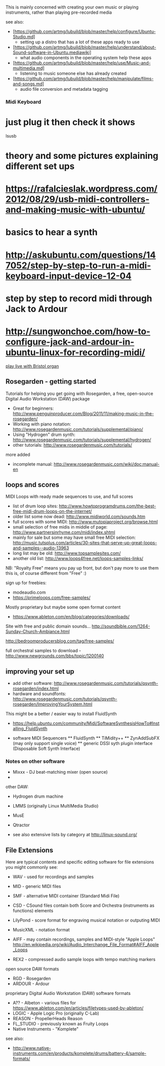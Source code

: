 
This is mainly concerned with creating your own music or playing instruments, 
rather than playing pre-recorded media

see also:
* [https://github.com/artmg/lubuild/blob/master/help/configure/Ubuntu-Studio.md]
    * setting up a distro that has a lot of these apps ready to use
* [https://github.com/artmg/lubuild/blob/master/help/understand/about-Sound-software-in-Ubuntu.mediawiki]
    * what audio components in the operating system help these apps
*  [https://github.com/artmg/lubuild/blob/master/help/use/Music-and-multimedia.md]
    * listening to music someone else has already created
* [https://github.com/artmg/lubuild/blob/master/help/manipulate/films-and-songs.md]
    * audio file conversion and metadata tagging 



### Midi Keyboard ###

# just plug it then check it shows
lsusb

# theory and some pictures explaining different set ups
# https://rafalcieslak.wordpress.com/2012/08/29/usb-midi-controllers-and-making-music-with-ubuntu/

# basics to hear a synth
# http://askubuntu.com/questions/147052/step-by-step-to-run-a-midi-keyboard-input-device-12-04

# step by step to record midi through Jack to Ardour
# http://sungwonchoe.com/how-to-configure-jack-and-ardour-in-ubuntu-linux-for-recording-midi/

[play live with Bristol organ](http://zenit.senecac.on.ca/wiki/index.php/Performing_Live_with_Jack,Qsynth,_and_Bristol_Organ)



## Rosegarden - getting started 

Tutorials for helping you get going with Rosegarden, 
a free, open-source Digital Audio Workstation (DAW) package

* Great for beginners: http://www.penguinproducer.com/Blog/2011/11/making-music-in-the-rosegarden/
* Working with piano notation: http://www.rosegardenmusic.com/tutorials/supplemental/piano/
* Using "Hydrogen" drum synth: http://www.rosegardenmusic.com/tutorials/supplemental/hydrogen/
* other tutorials: http://www.rosegardenmusic.com/tutorials/

more added
* incomplete manual: http://www.rosegardenmusic.com/wiki/doc:manual-en


## loops and scores 

MIDI Loops with ready made sequences to use, and full scores

* list of drum loop sites: http://www.howtoprogramdrums.com/the-best-free-midi-drum-loops-on-the-internet/
* older list some now dead: http://www.midiworld.com/sounds.htm
* full scores with some MIDI: http://www.mutopiaproject.org/browse.html
* small selection of free midis in middle of page: http://www.partnersinrhyme.com/midi/index.shtml
* mainly for sale but some may have small free MIDI selection: http://music.tutsplus.com/articles/30-sites-that-serve-up-great-loops-and-samples--audio-13963
* long list may be old: http://www.topsamplesites.com/
* another old list: http://www.loops4free.net/loops-samples-links/

NB: "Royalty Free" means you pay up front, but don't pay more to use them
this is, of course different from "Free" :)

sign up for freebies:
* modeaudio.com
* https://primeloops.com/free-samples/

Mostly proprietary but maybe some open format content
* https://www.ableton.com/en/blog/categories/downloads/

Site with free and public domain sounds...
http://soundbible.com/1264-Sunday-Church-Ambiance.html

http://bedroomproducersblog.com/tag/free-samples/

full orchestral samples to download - http://www.newgrounds.com/bbs/topic/1200140


## improving your set up 

* add other software: http://www.rosegardenmusic.com/tutorials/qsynth-rosegarden/index.html
* hardware and soundfonts: http://www.rosegardenmusic.com/tutorials/qsynth-rosegarden/ImprovingYourSystem.html

This might be a better / easier way to install FluidSynth
* https://help.ubuntu.com/community/Midi/SoftwareSynthesisHowTo#Installing_FluidSynth

* software MIDI Sequencers
** FluidSynth
** TiMidity++
** ZynAddSubFX (may only support single voice)
** generic DSSI syth plugin interface (Disposable Soft Synth Interface)

### Notes on other software 

* Mixxx - DJ beat-matching mixer (open source)
* 

other DAW:
* Hydrogen drum machine
* LMMS (originally Linux MultiMedia Studio)
* MusE
* Qtractor


* see also extensive lists by category at http://linux-sound.org/


## File Extensions

Here are typical contents and specific editing software for file extensions you might commonly see:

* WAV - used for recordings and samples

* MID - generic MIDI files
* SMF - alternative MIDI container (Standard Midi File)

* CSD - CSound files contain both Score and Orchestra (instruments as functions) elements
* LilyPond - score format for engraving musical notation or outputing MIDI
* MusicXML - notation format

* AIFF - may contain recordings, samples and MIDI-style "Apple Loops" http://en.wikipedia.org/wiki/Audio_Interchange_File_Format#AIFF_Apple_Loops
* REX2 - compressed audio sample loops with tempo matching markers

open source DAW formats
* RGD - Rosegarden
* ARDOUR - Ardour

proprietary Digital Audio Workstation (DAW) software formats
* A?? - Albeton - various files for https://www.ableton.com/en/articles/filetypes-used-by-ableton/
* LOGIC - Apple Logic Pro (originally C-Lab)
* REASON - PropellerHeads Reason 
* FL_STUDIO - previously known as Fruity Loops
* Native Instruments - "Komplete" 

see also:
* http://www.native-instruments.com/en/products/komplete/drums/battery-4/sample-formats/

